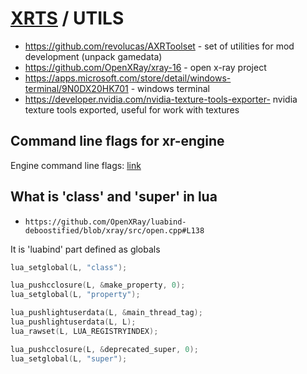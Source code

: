 # [XRTS](..) / UTILS

- https://github.com/revolucas/AXRToolset - set of utilities for mod development (unpack gamedata)
- https://github.com/OpenXRay/xray-16 - open x-ray project
- https://apps.microsoft.com/store/detail/windows-terminal/9N0DX20HK701 - windows terminal
- https://developer.nvidia.com/nvidia-texture-tools-exporter- nvidia texture tools exported, useful for work with textures

## Command line flags for xr-engine

Engine command line flags: [link](https://github.com/OpenXRay/xray-16/wiki/%5BEN%5D-Engine's-command-line-keys)

## What is 'class' and 'super' in lua

- `https://github.com/OpenXRay/luabind-deboostified/blob/xray/src/open.cpp#L138`

It is 'luabind' part defined as globals

```c++
lua_setglobal(L, "class");

lua_pushcclosure(L, &make_property, 0);
lua_setglobal(L, "property");

lua_pushlightuserdata(L, &main_thread_tag);
lua_pushlightuserdata(L, L);
lua_rawset(L, LUA_REGISTRYINDEX);

lua_pushcclosure(L, &deprecated_super, 0);
lua_setglobal(L, "super");
```
